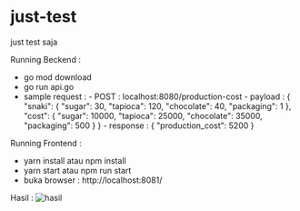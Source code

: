 # just-test
just test saja

Running Beckend :
 - go mod download
 - go run api.go
 - sample request : 
        - POST : localhost:8080/production-cost
            - payload :
                    {
                        "snaki": {
                            "sugar": 30,
                            "tapioca": 120,
                            "chocolate": 40,
                            "packaging": 1
                        },
                        "cost": {
                            "sugar": 10000,
                            "tapioca": 25000,
                            "chocolate": 35000,
                            "packaging": 500
                        }
                    }
            - response : 
                    {
                        "production_cost": 5200
                    }



Running Frontend :
 - yarn install atau npm install
 - yarn start atau npm run start
 - buka browser :  http://localhost:8081/ 


Hasil :
![hasil](https://github.com/PutraAdiJaya/just-test/assets/44384563/47f3c303-68b3-4f3b-bf0b-15300a517903)
